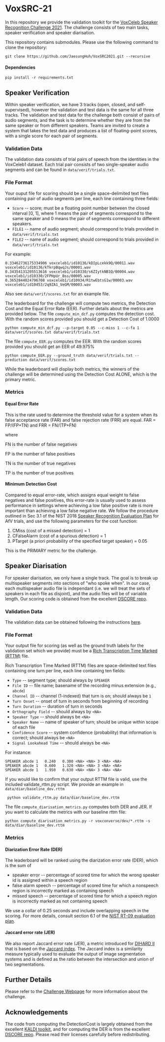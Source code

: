 # VoxSRC-21
In this repository we provide the validation toolkit for the [VoxCeleb Speaker Recognition Challenge 2021](http://www.robots.ox.ac.uk/~vgg/data/voxceleb/competition2021.html). The challenge consists of two main tasks, speaker verification and speaker diarisation.  

This repository contains submodules. Please use the following command to clone the repository:

```
git clone https://github.com/JaesungHuh/VoxSRC2021.git --recursive
```

#### Dependencies
```
pip install -r requirements.txt
```

## Speaker Verification 

Within speaker verification, we have 3 tracks (open, closed, and self-supervised), however the validation and test data is the same for all three tracks. The validation and test data for the challenge both consist of pairs of audio segments, and the task is to determine whether they are from the same speaker or from different speakers. Teams are invited to create a system that takes the test data and produces a list of floating-point scores, with a single score for each pair of segments.

### Validation Data 

The validation data consists of trial pairs of speech from the identities in the VoxCeleb1 dataset. Each trial pair consists of two single-speaker audio segments and can be found in `data/verif/trials.txt`. 
         
### File Format 
Your ouput file for scoring should be a single space-delimited text files containing pair of audio segments per line, each line containing three fields: 

- ``Score``  --  score; must be a floating point number between the closed interval [0, 1], where 1 means the pair of segments correspond to the same speaker and 0 means the pair of segments correspond to different speakers.
- ``FILE1``  --  name of audio segment; should correspond to trials provided in `data/verif/trials.txt`
- ``FILE2``  --  name of audio segment; should correspond to trials provided in `data/verif/trials.txt`

  
For example: 
```
0.33462736175334906 voxceleb1/id10136/kDIpLcekk9Q/00011.wav voxceleb1/id10136/kTkrpBqwqJs/00001.wav
0.34354131205513616 voxceleb1/id10330/s6ZIytkNB1Q/00004.wav voxceleb1/id10330/2FPHpUr_Bss/00005.wav
0.3652844824796708 voxceleb1/id10934/R1twEbtsG1w/00003.wav voxceleb1/id10453/2q9ZA1_VeGM/00003.wav
```
Also see `data/verif/scores.txt` for an example file. 


The leaderboard for the challenge will compute two metrics, the Detection Cost and the Equal Error Rate (EER). Further details about the metrics are provided below. The file `compute_min_dcf.py` computes the detection cost. With the random scores provided you should get a Detection Cost of 1.0000 

```
python compute_min_dcf.py --p-target 0.05 --c-miss 1 --c-fa 1 data/verif/scores.txt data/verif/trials.txt

```
The file `compute_EER.py` computes the EER.  With the random scores provided you should get an EER of 49.975%
```
python compute_EER.py --ground_truth data/verif/trials.txt --prediction data/verif/scores.txt
```
While the leaderboard will display both metrics, the winners of the challenge will be determined using the Detection Cost ALONE, which is the primary metric. 

### Metrics 

#### Equal Error Rate 
This is the rate used to determine the threshold value for a system when its false acceptance rate (FAR) and false rejection rate (FRR) are equal. 
FAR = FP/(FP+TN) and FRR = FN/(TP+FN)

where

FN is the number of false negatives

FP is the number of false positives

TN is the number of true negatives

TP is the number of true positives

#### Minimum Detection Cost
Compared to equal error-rate, which assigns equal weight to false negatives and false positives, this
error-rate is usually used to assess performance in settings where achieving a low false positive rate is more important than achieving a low false
negative rate. We follow the procedure outlined in Sec 3.1 of the NIST 2018 [Speaker Recognition Evaluation Plan](https://www.nist.gov/system/files/documents/2018/08/17/sre18_eval_plan_2018-05-31_v6.pdf) for AfV trials, and use the following parameters for the cost function: 
1) CMiss (cost of a missed detection) = 1 
2) CFalseAlarm (cost of a spurious detection) = 1 
3) PTarget (a priori probability of the specified target speaker) = 0.05

This is the PRIMARY metric for the challenge.


## Speaker Diarisation 

For speaker diarisation, we only have a single track. The goal is to break up multispeaker segments into sections of "who spoke when". In our case, each multispeaker audio file is independant (i.e. we will treat the sets of speakers in each file as disjoint), and the audio files will be of variable length. Our scoring code is obtained from the excellent [DSCORE repo](https://github.com/nryant/dscore).

### Validation Data 

The validation data can be obtained following the instructions [here](https://github.com/joonson/voxconverse).

### File Format
Your output file for scoring (as well as the ground truth labels for the validation set which we provide) must be a [Rich Transcription Time Marked  (RTTM)](#rttm) file.

Rich Transcription Time Marked (RTTM) files are space-delimited text files
containing one turn per line, each line containing ten fields:

- ``Type``  --  segment type; should always by ``SPEAKER``
- ``File ID``  --  file name; basename of the recording minus extension (e.g.,
  ``abcde``)
- ``Channel ID``  --  channel (1-indexed) that turn is on; should always be
  ``1``
- ``Turn Onset``  --  onset of turn in seconds from beginning of recording
- ``Turn Duration``  -- duration of turn in seconds
- ``Orthography Field`` --  should always by ``<NA>``
- ``Speaker Type``  --  should always be ``<NA>``
- ``Speaker Name``  --  name of speaker of turn; should be unique within scope
  of each file
- ``Confidence Score``  --  system confidence (probability) that information
  is correct; should always be ``<NA>``
- ``Signal Lookahead Time``  --  should always be ``<NA>``

For instance:

    SPEAKER abcde 1   0.240   0.300 <NA> <NA> 3 <NA> <NA>
    SPEAKER abcde 1   0.600   1.320 <NA> <NA> 3 <NA> <NA>
    SPEAKER abcde 1   1.950   0.630 <NA> <NA> 3 <NA> <NA>

If you would like to confirm that your output RTTM file is valid, use the included validate_rttm.py script. We provide an example in `data/diar/baseline_dev.rttm`

```
 python validate_rttm.py data/diar/baseline_dev.rttm
```


The file `compute_diarisation_metrics.py` computes both DER and JER. If you want to calculate the metrics with our baseline rttm file:

```
python compute_diarisation_metrics.py -r voxconverse/dev/*.rttm -s data/diar/baseline_dev.rttm
```
### Metrics

#### Diarization Error Rate (DER)

The leaderboard will be ranked using the diarization error rate (DER), which
is the sum of

- speaker error  --  percentage of scored time for which the wrong speaker id
  is assigned within a speech region
- false alarm speech  --   percentage of scored time for which a nonspeech
  region is incorrectly marked as containing speech
- missed speech  --  percentage of scored time for which a speech region is
  incorrectly marked as not containing speech

We use a collar of 0.25 seconds and include overlapping speech in the scoring. For more
details, consult section 6.1 of the [NIST RT-09 evaluation plan](https://web.archive.org/web/20100606041157if_/http://www.itl.nist.gov/iad/mig/tests/rt/2009/docs/rt09-meeting-eval-plan-v2.pdf).

#### Jaccard error rate (JER)
We also report Jaccard error rate (JER), a metric introduced for [DIHARD II](https://coml.lscp.ens.fr/dihard/index.html) that is based on the [Jaccard index](https://en.wikipedia.org/wiki/Jaccard_index). The Jaccard index is a similarity
measure typically used to evaluate the output of image segmentation systems and
is defined as the ratio between the intersection and union of two segmentations.


## Further Details 

Please refer to the [Challenge Webpage](http://www.robots.ox.ac.uk/~vgg/data/voxceleb/competition.html) for more information about the challenge.

## Acknowledgements 
The code from computing the DetectionCost is largely obtained from the excellent [KALDI toolkit](), and for computing the DER is from the excellent [DSCORE repo](https://github.com/nryant/dscore). Please read their licenses carefully before redistributing. 
